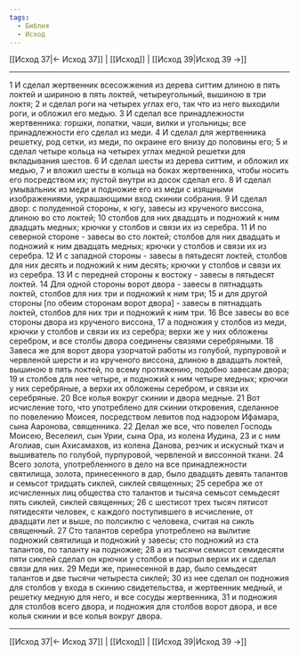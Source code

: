 ```yaml
---
tags:
  - Библия
  - Исход
---
```

[[Исход 37|← Исход 37]] | [[Исход]] | [[Исход 39|Исход 39 →]]

---
1 И сделал жертвенник всесожжения из дерева ситтим длиною в пять локтей и шириною в пять локтей, четыреугольный, вышиною в три локтя;
2 и сделал роги на четырех углах его, так что из него выходили роги, и обложил его медью.
3 И сделал все принадлежности жертвенника: горшки, лопатки, чаши, вилки и угольницы; все принадлежности его сделал из меди.
4 И сделал для жертвенника решетку, род сетки, из меди, по окраине его внизу до половины его;
5 и сделал четыре кольца на четырех углах медной решетки для вкладывания шестов.
6 И сделал шесты из дерева ситтим, и обложил их медью,
7 и вложил шесты в кольца на боках жертвенника, чтобы носить его посредством их; пустой внутри из досок сделал его.
8 И сделал умывальник из меди и подножие его из меди с изящными изображениями, украшающими вход скинии собрания.
9 И сделал двор: с полуденной стороны, к югу, завесы из крученого виссона, длиною во сто локтей;
10 столбов для них двадцать и подножий к ним двадцать медных; крючки у столбов и связи их из серебра.
11 И по северной стороне - завесы во сто локтей; столбов для них двадцать и подножий к ним двадцать медных; крючки у столбов и связи их из серебра.
12 И с западной стороны - завесы в пятьдесят локтей, столбов для них десять и подножий к ним десять; крючки у столбов и связи их из серебра.
13 И с передней стороны к востоку - завесы в пятьдесят локтей.
14 Для одной стороны ворот двора - завесы в пятнадцать локтей, столбов для них три и подножий к ним три;
15 и для другой стороны [по обеим сторонам ворот двора] - завесы в пятнадцать локтей, столбов для них три и подножий к ним три.
16 Все завесы во все стороны двора из крученого виссона,
17 а подножия у столбов из меди, крючки у столбов и связи их из серебра; верхи же у них обложены серебром, и все столбы двора соединены связями серебряными.
18 Завеса же для ворот двора узорчатой работы из голубой, пурпуровой и червленой шерсти и из крученого виссона, длиною в двадцать локтей, вышиною в пять локтей, по всему протяжению, подобно завесам двора;
19 и столбов для нее четыре, и подножий к ним четыре медных; крючки у них серебряные, а верхи их обложены серебром, и связи их серебряные.
20 Все колья вокруг скинии и двора медные.
21 Вот исчисление того, что употреблено для скинии откровения, сделанное по повелению Моисея, посредством левитов под надзором Ифамара, сына Ааронова, священника.
22 Делал же все, что повелел Господь Моисею, Веселеил, сын Урии, сына Ора, из колена Иудина,
23 и с ним Аголиав, сын Ахисамахов, из колена Данова, резчик и искусный ткач и вышиватель по голубой, пурпуровой, червленой и виссонной ткани.
24 Всего золота, употребленного в дело на все принадлежности святилища, золота, принесенного в дар, было двадцать девять талантов и семьсот тридцать сиклей, сиклей священных;
25 серебра же от исчисленных лиц общества сто талантов и тысяча семьсот семьдесят пять сиклей, сиклей священных;
26 с шестисот трех тысяч пятисот пятидесяти человек, с каждого поступившего в исчисление, от двадцати лет и выше, по полсиклю с человека, считая на сикль священный.
27 Сто талантов серебра употреблено на вылитие подножий святилища и подножий у завесы; сто подножий из ста талантов, по таланту на подножие;
28 а из тысячи семисот семидесяти пяти сиклей сделал он крючки у столбов и покрыл верхи их и сделал связи для них.
29 Меди же, принесенной в дар, было семьдесят талантов и две тысячи четыреста сиклей;
30 из нее сделал он подножия для столбов у входа в скинию свидетельства, и жертвенник медный, и решетку медную для него, и все сосуды жертвенника,
31 и подножия для столбов всего двора, и подножия для столбов ворот двора, и все колья скинии и все колья вокруг двора.

---
[[Исход 37|← Исход 37]] | [[Исход]] | [[Исход 39|Исход 39 →]]